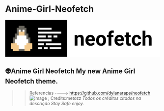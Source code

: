 # Anime-Girl-Neofetch
![image](https://github.com/Ser4ph4/Anime-Girl-Neofetch/blob/main/Neofetch-logo.png)
## 👽️Anime Girl Neofetch My new Anime Girl Neofetch theme. 
>>Referencias ----> https://github.com/dylanaraps/neofetch
![image](https://i.imgur.com/mmUtcxk.png) ;
Credits:metozz
>*Todos os créditos citados na descrição
Stay Safe enjoy.*


